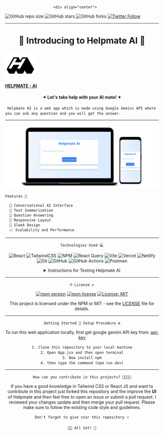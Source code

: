                           <div align="center"> 
   
![GitHub repo size](https://img.shields.io/github/repo-size/codeaashu/Helpmate-AI)
  ![GitHub stars](https://img.shields.io/github/stars/codeaashu/Helpmate-AI?style=social) 
  ![GitHub forks](https://img.shields.io/github/forks/codeaashu/Helpmate-AI?style=social)
[![Twitter Follow](https://img.shields.io/twitter/follow/warrior_aashuu?style=social)](https://twitter.com/intent/follow?screen_name=warrior_aashuu)

<hr>
  <h1 align="center">🤖 Introducing to Helpmate AI 🤖</h1>
  <img src="./public/Helpmate-AI.png" width="100px" />
  <br><a href="https://helpmate-ai.vercel.app/"><strong>HELPMATE - AI</strong></a>
  <h4 align="center">✦ Let's take help with your AI mate! ✦</h4>
  
  ` Helpmate AI is a web app which is made using Google Gemini API where you can ask any question and you will get the answer.`
<hr><img src="./public/Helpmate Mockup.png"/>

  ` Features 🌟 `
</div>

```
  🤖 Conversational AI Interface
  📝 Text Summarization
  🧩 Question Answering
  📲 Responsive Layout
  🎨 Sleek Design
  📈 Scalability and Performance
```
<div align="center"><hr>
  
` Technologies Used 💻 `

![React](https://img.shields.io/badge/react-%2320232a.svg?style=plastic&logo=react&logoColor=%2361DAFB) ![TailwindCSS](https://img.shields.io/badge/tailwindcss-%2338B2AC.svg?style=plastic&logo=tailwind-css&logoColor=white) ![NPM](https://img.shields.io/badge/NPM-%23CB3837.svg?style=plastic&logo=npm&logoColor=white) ![React Query](https://img.shields.io/badge/-React%20Query-FF4154?style=plastic&logo=react%20query&logoColor=white) ![Vite](https://img.shields.io/badge/vite-%23646CFF.svg?style=plastic&logo=vite&logoColor=white) ![Vercel](https://img.shields.io/badge/vercel-%23000000.svg?style=plastic&logo=vercel&logoColor=white) ![Netlify](https://img.shields.io/badge/netlify-%23000000.svg?style=plastic&logo=netlify&logoColor=#00C7B7) ![Git](https://img.shields.io/badge/git-%23F05033.svg?style=plastic&logo=git&logoColor=white) ![GitHub](https://img.shields.io/badge/github-%23121011.svg?style=plastic&logo=github&logoColor=white) ![GitHub Actions](https://img.shields.io/badge/github%20actions-%232671E5.svg?style=plastic&logo=githubactions&logoColor=white) ![Postman](https://img.shields.io/badge/Postman-FF6C37?style=plastic&logo=postman&logoColor=white) <br>

 <details>
    <summary>Instructions for Testing Helpmate AI</summary>
    <a href="#"><img src="./public/technologist.png" width="150"></a> <br>

## Step 1: Open the App
Click on the provided link to access the app in your browser.
User Interface: You'll be welcomed by a clean, minimalistic interface designed for ease of use. In the text box provided, type in any question you want to ask Helpmate AI.
Click the "Generate Answer" button to submit your question.

## Step 2: Receive Answer
Helpmate AI will process your question using Google Gemini API and provide you with a comprehensive answer. The answer will be displayed as text in the response section.

## Step 3: Performance and Response Accuracy
Assess the speed and accuracy of responses provided by the app

## Step 4: Testing Edge Cases and Scenarios
### Scenario 1: Basic Questions
Ask questions that require factual information, such as:
What is the capital of France?
Who is the president of the United States?
What is the chemical symbol for gold?

### Scenario 2: Complex Questions
Ask questions that require a more comprehensive understanding, such as:
What are the ethical implications of artificial intelligence?
How can I improve my writing skills?
What is the best way to invest in cryptocurrency?

### Scenario 3: Conversational Questions
Engage in a conversation with Helpmate AI by asking follow-on questions, providing additional information, or expressing your opinions.
Example: Ask a question about the history of the internet.
Follow up with a question about the impact of the internet on society.
Share your thoughts on the future of the internet.

### Scenario 4: Versatility Across Domains
Ask questions spanning different fields such as science, technology, history, and entertainment. Suggest specific cases to challenge the app’s capabilities.<br>

`Thank you for taking the time to test Helpmate AI.`
</details><hr>

` © License ✔️ `

[![npm version](https://img.shields.io/npm/v/badge-maker.svg)](https://npmjs.org/package/badge-maker) [![npm license](https://img.shields.io/npm/l/badge-maker.svg)](https://npmjs.org/package/badge-maker) [![License: MIT](https://img.shields.io/badge/License-MIT-yellow.svg)](https://opensource.org/licenses/MIT)

This project is licensed under the NPM or MIT - see the [LICENSE](LICENSE) file for details. <hr>

` Getting Started 🚀 Setup Procedure ⚙️ `

To run this web application locally, first get google gemini API key from: [api-key](https://aistudio.google.com/app/apikey)<br>

`1. Clone this repository to your local machine` <br>
`2. Open App.jsx and then open terminal` <br>
`3. Now install npm` <br>
`4. then type the command (npm run dev)` <hr>
  
`How can you contribute in this projects? 🫱🏻‍🫲🏼`

If you have a good knowledge in Tailwind CSS or React JS and want to contribute in this project just forked this repository and the improve the 𝐔𝐈 of Helpmate and then feel free to open an issue or submit a pull request. I reviewed your changes update and then merge your pull request. Please make sure to follow the existing code style and guidelines.

`Don't forget to give star this repository ⭐`


`👍🏻 All Set! 💌`

</div>
